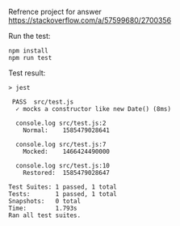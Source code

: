 Refrence project for answer https://stackoverflow.com/a/57599680/2700356

Run the test:

```
npm install
npm run test
```

Test result:

```
> jest

 PASS  src/test.js
  ✓ mocks a constructor like new Date() (8ms)

  console.log src/test.js:2
    Normal:    1585479028641

  console.log src/test.js:7
    Mocked:    1466424490000

  console.log src/test.js:10
    Restored:  1585479028647

Test Suites: 1 passed, 1 total
Tests:       1 passed, 1 total
Snapshots:   0 total
Time:        1.793s
Ran all test suites.
```